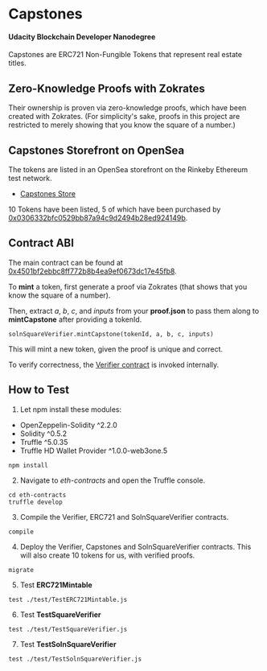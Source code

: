 # Capstones

#### Udacity Blockchain Developer Nanodegree

Capstones are ERC721 Non-Fungible Tokens that represent real estate titles.

## Zero-Knowledge Proofs with Zokrates

Their ownership is proven via zero-knowledge proofs, which have been created with Zokrates.
(For simplicity's sake, proofs in this project are restricted to merely showing that you know the square of a number.)

## Capstones Storefront on OpenSea

The tokens are listed in an OpenSea storefront on the Rinkeby Ethereum test network.

* [Capstones Store](https://rinkeby.opensea.io/assets/capstones-4)

10 Tokens have been listed, 5 of which have been purchased by [0x0306332bfc0529bb87a94c9d2494b28ed924149b](https://rinkeby.opensea.io/accounts/0x0306332bfc0529bb87a94c9d2494b28ed924149b).


## Contract ABI

The main contract can be found at [0x4501bf2ebbc8ff772b8b4ea9ef0673dc17e45fb8](https://rinkeby.etherscan.io/address/0x4501bf2ebbc8ff772b8b4ea9ef0673dc17e45fb8).

To **mint** a token, first generate a proof via Zokrates (that shows that you know the square of a number).

Then, extract *a*, *b*, *c*, and *inputs* from your **proof.json** to pass them along to **mintCapstone** after providing a tokenId.

```
solnSquareVerifier.mintCapstone(tokenId, a, b, c, inputs)
```

This will mint a new token, given the proof is unique and correct.

To verify correctness, the [Verifier contract](https://rinkeby.etherscan.io/address/0x197c169f2f6b6ada46059271d951dcbd2418e59c) is invoked internally.


## How to Test

1. Let npm install these modules:

* OpenZeppelin-Solidity ^2.2.0
* Solidity ^0.5.2
* Truffle ^5.0.35
* Truffle HD Wallet Provider ^1.0.0-web3one.5

```
npm install
```

2. Navigate to *eth-contracts* and open the Truffle console.

```
cd eth-contracts
truffle develop
```

3. Compile the Verifier, ERC721 and SolnSquareVerifier contracts.

```
compile
```

4. Deploy the Verifier, Capstones and SolnSquareVerifier contracts. This will also create 10 tokens for us, with verified proofs.

```
migrate
```

5. Test **ERC721Mintable**

```
test ./test/TestERC721Mintable.js
```

6. Test **TestSquareVerifier**

```
test ./test/TestSquareVerifier.js
```

7. Test **TestSolnSquareVerifier**

```
test ./test/TestSolnSquareVerifier.js
```
